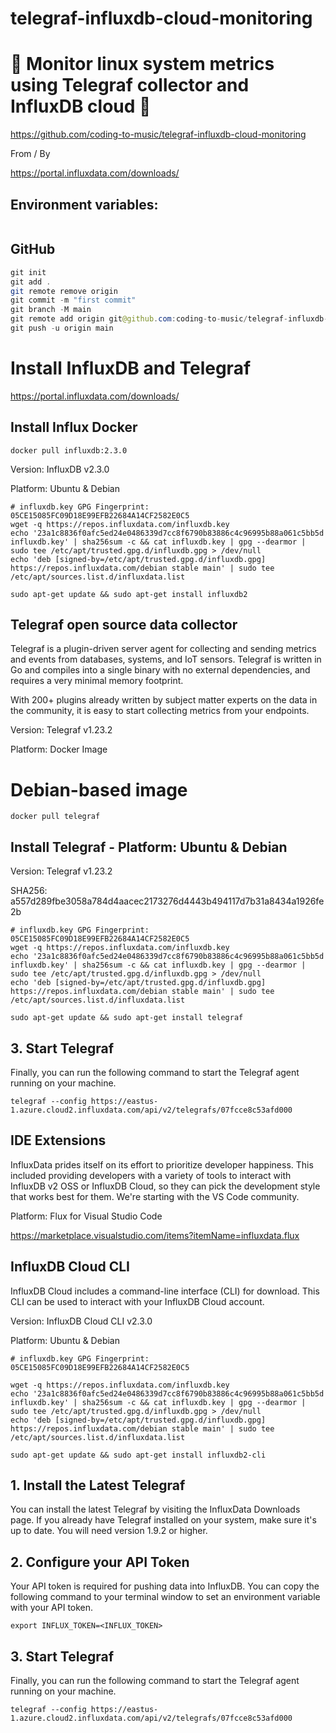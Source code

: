 # telegraf-influxdb-cloud-monitoring

# 🚀 Monitor linux system metrics using Telegraf collector and InfluxDB cloud 🚀

https://github.com/coding-to-music/telegraf-influxdb-cloud-monitoring

From / By

https://portal.influxdata.com/downloads/

## Environment variables:

```java

```

## GitHub

```java
git init
git add .
git remote remove origin
git commit -m "first commit"
git branch -M main
git remote add origin git@github.com:coding-to-music/telegraf-influxdb-cloud-monitoring.git
git push -u origin main
```

# Install InfluxDB and Telegraf

https://portal.influxdata.com/downloads/

## Install Influx Docker

```
docker pull influxdb:2.3.0
```

Version: InfluxDB v2.3.0

Platform: Ubuntu & Debian

```
# influxdb.key GPG Fingerprint: 05CE15085FC09D18E99EFB22684A14CF2582E0C5
wget -q https://repos.influxdata.com/influxdb.key
echo '23a1c8836f0afc5ed24e0486339d7cc8f6790b83886c4c96995b88a061c5bb5d influxdb.key' | sha256sum -c && cat influxdb.key | gpg --dearmor | sudo tee /etc/apt/trusted.gpg.d/influxdb.gpg > /dev/null
echo 'deb [signed-by=/etc/apt/trusted.gpg.d/influxdb.gpg] https://repos.influxdata.com/debian stable main' | sudo tee /etc/apt/sources.list.d/influxdata.list

sudo apt-get update && sudo apt-get install influxdb2
```

## Telegraf open source data collector

Telegraf is a plugin-driven server agent for collecting and sending metrics and events from databases, systems, and IoT sensors. Telegraf is written in Go and compiles into a single binary with no external dependencies, and requires a very minimal memory footprint.

With 200+ plugins already written by subject matter experts on the data in the community, it is easy to start collecting metrics from your endpoints.

Version: Telegraf v1.23.2

Platform: Docker Image

# Debian-based image

```
docker pull telegraf
```

## Install Telegraf - Platform: Ubuntu & Debian

Version: Telegraf v1.23.2

SHA256: a557d289fbe3058a784d4aacec2173276d4443b494117d7b31a8434a1926fe2b

```
# influxdb.key GPG Fingerprint: 05CE15085FC09D18E99EFB22684A14CF2582E0C5
wget -q https://repos.influxdata.com/influxdb.key
echo '23a1c8836f0afc5ed24e0486339d7cc8f6790b83886c4c96995b88a061c5bb5d influxdb.key' | sha256sum -c && cat influxdb.key | gpg --dearmor | sudo tee /etc/apt/trusted.gpg.d/influxdb.gpg > /dev/null
echo 'deb [signed-by=/etc/apt/trusted.gpg.d/influxdb.gpg] https://repos.influxdata.com/debian stable main' | sudo tee /etc/apt/sources.list.d/influxdata.list
```

```
sudo apt-get update && sudo apt-get install telegraf
```

## 3. Start Telegraf

Finally, you can run the following command to start the Telegraf agent running on your machine.

```
telegraf --config https://eastus-1.azure.cloud2.influxdata.com/api/v2/telegrafs/07fcce8c53afd000
```

## IDE Extensions

InfluxData prides itself on its effort to prioritize developer happiness. This included providing developers with a variety of tools to interact with InfluxDB v2 OSS or InfluxDB Cloud, so they can pick the development style that works best for them. We're starting with the VS Code community.

Platform: Flux for Visual Studio Code

https://marketplace.visualstudio.com/items?itemName=influxdata.flux

## InfluxDB Cloud CLI

InfluxDB Cloud includes a command-line interface (CLI) for download. This CLI can be used to interact with your InfluxDB Cloud account.

Version: InfluxDB Cloud CLI v2.3.0

Platform: Ubuntu & Debian

```
# influxdb.key GPG Fingerprint: 05CE15085FC09D18E99EFB22684A14CF2582E0C5

wget -q https://repos.influxdata.com/influxdb.key
echo '23a1c8836f0afc5ed24e0486339d7cc8f6790b83886c4c96995b88a061c5bb5d influxdb.key' | sha256sum -c && cat influxdb.key | gpg --dearmor | sudo tee /etc/apt/trusted.gpg.d/influxdb.gpg > /dev/null
echo 'deb [signed-by=/etc/apt/trusted.gpg.d/influxdb.gpg] https://repos.influxdata.com/debian stable main' | sudo tee /etc/apt/sources.list.d/influxdata.list

sudo apt-get update && sudo apt-get install influxdb2-cli
```

## 1. Install the Latest Telegraf

You can install the latest Telegraf by visiting the InfluxData Downloads page. If you already have Telegraf installed on your system, make sure it's up to date. You will need version 1.9.2 or higher.

## 2. Configure your API Token

Your API token is required for pushing data into InfluxDB. You can copy the following command to your terminal window to set an environment variable with your API token.

```
export INFLUX_TOKEN=<INFLUX_TOKEN>
```

## 3. Start Telegraf

Finally, you can run the following command to start the Telegraf agent running on your machine.

```
telegraf --config https://eastus-1.azure.cloud2.influxdata.com/api/v2/telegrafs/07fcce8c53afd000
```
